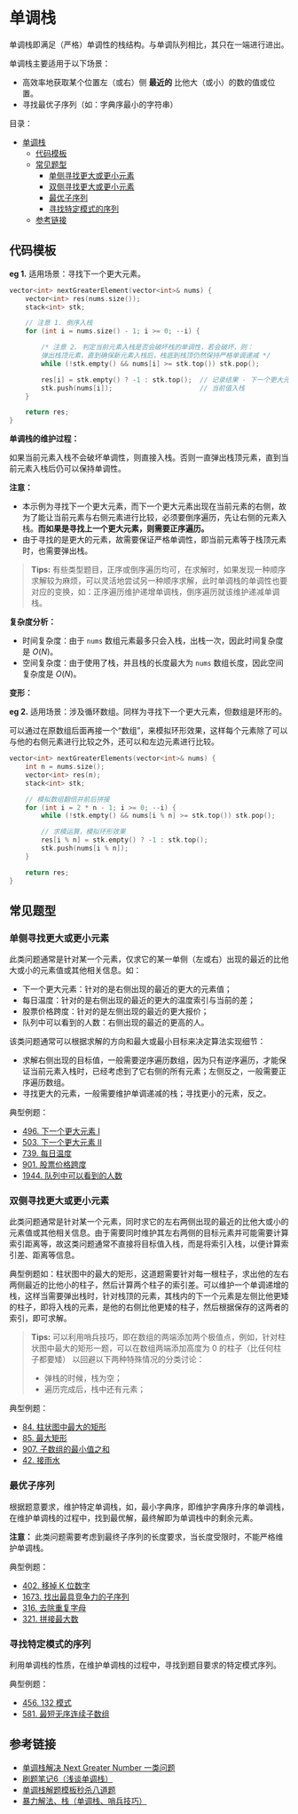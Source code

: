 # 单调栈

单调栈即满足（严格）单调性的栈结构。与单调队列相比，其只在一端进行进出。

单调栈主要适用于以下场景：

* 高效率地获取某个位置左（或右）侧 **最近的** 比他大（或小）的数的值或位置。
* 寻找最优子序列（如：字典序最小的字符串）

目录：

- [单调栈](#单调栈)
  - [代码模板](#代码模板)
  - [常见题型](#常见题型)
    - [单侧寻找更大或更小元素](#单侧寻找更大或更小元素)
    - [双侧寻找更大或更小元素](#双侧寻找更大或更小元素)
    - [最优子序列](#最优子序列)
    - [寻找特定模式的序列](#寻找特定模式的序列)
  - [参考链接](#参考链接)

## 代码模板

**eg 1.** 适用场景：寻找下一个更大元素。

```C++
vector<int> nextGreaterElement(vector<int>& nums) {
    vector<int> res(nums.size());
    stack<int> stk;

    // 注意 1. 倒序入栈
    for (int i = nums.size() - 1; i >= 0; --i) {

        /* 注意 2. 判定当前元素入栈是否会破坏栈的单调性，若会破坏，则：
        弹出栈顶元素，直到确保新元素入栈后，栈底到栈顶仍然保持严格单调递减 */
        while (!stk.empty() && nums[i] >= stk.top()) stk.pop();

        res[i] = stk.empty() ? -1 : stk.top();  // 记录结果 - 下一个更大元素的值
        stk.push(nums[i]);                      // 当前值入栈
    }

    return res;
}
```

**单调栈的维护过程：**

如果当前元素入栈不会破坏单调性，则直接入栈。否则一直弹出栈顶元素，直到当前元素入栈后仍可以保持单调性。

**注意：**

* 本示例为寻找下一个更大元素，而下一个更大元素出现在当前元素的右侧，故为了能让当前元素与右侧元素进行比较，必须要倒序遍历，先让右侧的元素入栈。**而如果是寻找上一个更大元素，则需要正序遍历。**
* 由于寻找的是更大的元素，故需要保证严格单调性，即当前元素等于栈顶元素时，也需要弹出栈。

> **Tips:** 有些类型题目，正序或倒序遍历均可，在求解时，如果发现一种顺序求解较为麻烦，可以灵活地尝试另一种顺序求解，此时单调栈的单调性也要对应的变换，如：正序遍历维护递增单调栈，倒序遍历就该维护递减单调栈。

**复杂度分析：**

* 时间复杂度：由于 `nums` 数组元素最多只会入栈，出栈一次，因此时间复杂度是 $O(N)$。
* 空间复杂度：由于使用了栈，并且栈的长度最大为 `nums` 数组长度，因此空间复杂度是 $O(N)$。

**变形：**

**eg 2.** 适用场景：涉及循环数组。同样为寻找下一个更大元素，但数组是环形的。

可以通过在原数组后面再接一个“数组”，来模拟环形效果，这样每个元素除了可以与他的右侧元素进行比较之外，还可以和左边元素进行比较。

```C++
vector<int> nextGreaterElements(vector<int>& nums) {
    int n = nums.size();
    vector<int> res(n);
    stack<int> stk;

    // 模拟数组翻倍并前后拼接
    for (int i = 2 * n - 1; i >= 0; --i) {
        while (!stk.empty() && nums[i % n] >= stk.top()) stk.pop();

        // 求模运算，模拟环形效果
        res[i % n] = stk.empty() ? -1 : stk.top();
        stk.push(nums[i % n]);
    }

    return res;
}
```

## 常见题型

### 单侧寻找更大或更小元素

此类问题通常是针对某一个元素，仅求它的某一单侧（左或右）出现的最近的比他大或小的元素值或其他相关信息。如：

* 下一个更大元素：针对的是右侧出现的最近的更大的元素值；
* 每日温度：针对的是右侧出现的最近的更大的温度索引与当前的差；
* 股票价格跨度：针对的是左侧出现的最近的更大报价；
* 队列中可以看到的人数：右侧出现的最近的更高的人。

该类问题通常可以根据求解的方向和最大或最小目标来决定算法实现细节：

* 求解右侧出现的目标值，一般需要逆序遍历数组，因为只有逆序遍历，才能保证当前元素入栈时，已经考虑到了它右侧的所有元素；左侧反之，一般需要正序遍历数组。
* 寻找更大的元素，一般需要维护单调递减的栈；寻找更小的元素，反之。

典型例题：

* [496. 下一个更大元素 I](https://leetcode-cn.com/problems/next-greater-element-i/)
* [503. 下一个更大元素 II](https://leetcode-cn.com/problems/next-greater-element-ii/)
* [739. 每日温度](https://leetcode-cn.com/problems/daily-temperatures/)
* [901. 股票价格跨度](https://leetcode-cn.com/problems/online-stock-span/)
* [1944. 队列中可以看到的人数](https://leetcode-cn.com/problems/number-of-visible-people-in-a-queue/)

### 双侧寻找更大或更小元素

此类问题通常是针对某一个元素，同时求它的左右两侧出现的最近的比他大或小的元素值或其他相关信息。由于需要同时维护其左右两侧的目标元素并可能需要计算索引距离等，故这类问题通常不直接将目标值入栈，而是将索引入栈，以便计算索引差、距离等信息。

典型例题如：柱状图中的最大的矩形，这道题需要针对每一根柱子，求出他的左右两侧最近的比他小的柱子，然后计算两个柱子的索引差。可以维护一个单调递增的栈，这样当需要弹出栈时，针对栈顶的元素，其栈内的下一个元素是左侧比他更矮的柱子，即将入栈的元素，是他的右侧比他更矮的柱子，然后根据保存的这两者的索引，即可求解。

> **Tips:** 可以利用哨兵技巧，即在数组的两端添加两个极值点，例如，针对柱状图中最大的矩形一题，可以在数组两端添加高度为 0 的柱子（比任何柱子都要矮） 以回避以下两种特殊情况的分类讨论：
>
> * 弹栈的时候，栈为空；
> * 遍历完成后，栈中还有元素；

典型例题：

* [84. 柱状图中最大的矩形](https://leetcode-cn.com/problems/largest-rectangle-in-histogram/)
* [85. 最大矩形](https://leetcode-cn.com/problems/maximal-rectangle/)
* [907. 子数组的最小值之和](https://leetcode-cn.com/problems/sum-of-subarray-minimums/)
* [42. 接雨水](https://leetcode-cn.com/problems/trapping-rain-water/)

### 最优子序列

根据题意要求，维护特定单调栈，如，最小字典序，即维护字典序升序的单调栈，在维护单调栈的过程中，找到最优解，最终解即为单调栈中的剩余元素。

**注意：** 此类问题需要考虑到最终子序列的长度要求，当长度受限时，不能严格维护单调栈。

典型例题：

* [402. 移掉 K 位数字](https://leetcode-cn.com/problems/remove-k-digits/)
* [1673. 找出最具竞争力的子序列](https://leetcode-cn.com/problems/find-the-most-competitive-subsequence/)
* [316. 去除重复字母](https://leetcode-cn.com/problems/remove-duplicate-letters/)
* [321. 拼接最大数](https://leetcode-cn.com/problems/create-maximum-number/)

### 寻找特定模式的序列

利用单调栈的性质，在维护单调栈的过程中，寻找到题目要求的特定模式序列。

典型例题：

* [456. 132 模式](https://leetcode-cn.com/problems/132-pattern/)
* [581. 最短无序连续子数组](https://leetcode-cn.com/problems/shortest-unsorted-continuous-subarray/)

## 参考链接

* [单调栈解决 Next Greater Number 一类问题](https://leetcode-cn.com/problems/next-greater-element-i/solution/dan-diao-zhan-jie-jue-next-greater-number-yi-lei-w/)
* [刷题笔记6（浅谈单调栈）](https://zhuanlan.zhihu.com/p/26465701)
* [单调栈解题模板秒杀八道题](https://lucifer.ren/blog/2020/11/03/monotone-stack/)
* [暴力解法、栈（单调栈、哨兵技巧）](https://leetcode-cn.com/problems/largest-rectangle-in-histogram/solution/bao-li-jie-fa-zhan-by-liweiwei1419/)
